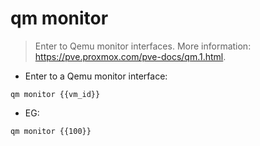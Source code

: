 # qm monitor

> Enter to Qemu monitor interfaces.
> More information: <https://pve.proxmox.com/pve-docs/qm.1.html>.

- Enter to a Qemu monitor interface:

`qm monitor {{vm_id}}`

- EG:

`qm monitor {{100}}`